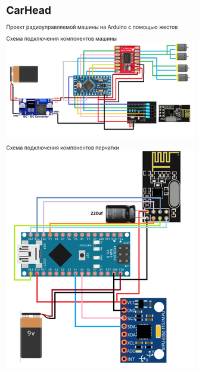 # CarHead
Проект радиоуправляемой машины на Arduino c помощью жестов

Схема подключения компонентов машины
![Схема подключения компонентов машины](https://github.com/STARK73/CarHead/blob/main/image/Car.png)

Схема подключения компонентов перчатки
![Схема подключения компонентов перчатки](https://github.com/STARK73/CarHead/blob/main/image/Glove.png?raw=true)

